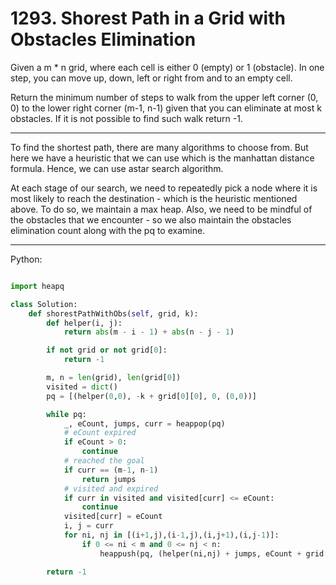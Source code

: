 # 1293. Shorest Path in a Grid with Obstacles Elimination

Given a m * n grid, where each cell is either 0 (empty) or 1 (obstacle). In one
step, you can move up, down, left or right from and to an empty cell.

Return the minimum number of steps to walk from the upper left corner (0, 0) to
the lower right corner (m-1, n-1) given that you can eliminate at most
k obstacles. If it is not possible to find such walk return -1.

---

To find the shortest path, there are many algorithms to choose from. But here
we have a heuristic that we can use which is the manhattan distance formula.
Hence, we can use astar search algorithm.

At each stage of our search, we need to repeatedly pick a node where it is most
likely to reach the destination - which is the heuristic mentioned above. To do
so, we maintain a max heap. Also, we need to be mindful of the obstacles that
we encounter - so we also maintain the obstacles elimination count along with
the pq to examine.

---

Python:

```python

import heapq

class Solution:
    def shorestPathWithObs(self, grid, k):
        def helper(i, j):
            return abs(m - i - 1) + abs(n - j - 1)

        if not grid or not grid[0]:
            return -1

        m, n = len(grid), len(grid[0])
        visited = dict()
        pq = [(helper(0,0), -k + grid[0][0], 0, (0,0))]

        while pq:
            _, eCount, jumps, curr = heappop(pq)
            # eCount expired
            if eCount > 0:
                continue
            # reached the goal
            if curr == (m-1, n-1)
                return jumps
            # visited and expired
            if curr in visited and visited[curr] <= eCount:
                continue
            visited[curr] = eCount
            i, j = curr
            for ni, nj in [(i+1,j),(i-1,j),(i,j+1),(i,j-1)]:
                if 0 <= ni < m and 0 <= nj < n:
                    heappush(pq, (helper(ni,nj) + jumps, eCount + grid[ni][nj], jumps + 1, (ni,nj))

        return -1
```

